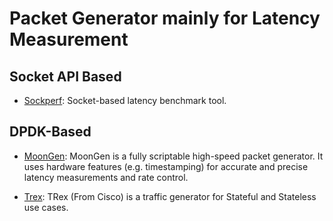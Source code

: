 # Packet Generator mainly for Latency Measurement #

## Socket API Based ##

- [Sockperf](https://github.com/mellanox/sockperf): Socket-based latency benchmark tool.

## DPDK-Based ##

- [MoonGen](https://github.com/emmericp/MoonGen): MoonGen is a fully scriptable high-speed packet generator. It uses
    hardware features (e.g. timestamping) for accurate and precise latency measurements and rate control.

- [Trex](https://github.com/cisco-system-traffic-generator/trex-core): TRex (From Cisco) is a traffic generator for
    Stateful and Stateless use cases.
